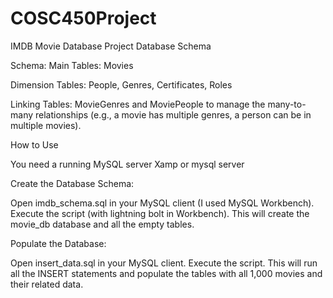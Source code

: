 # COSC450Project
IMDB Movie Database Project
Database Schema

Schema:
Main Tables: Movies

Dimension Tables: People, Genres, Certificates, Roles

Linking Tables: MovieGenres and MoviePeople to manage the many-to-many relationships (e.g., a movie has multiple genres, a person can be in multiple movies).

How to Use

You need a running MySQL server Xamp or mysql server

Create the Database Schema:

Open imdb_schema.sql in your MySQL client (I used MySQL Workbench).
Execute the script (with lightning bolt in Workbench). This will create the movie_db database and all the empty tables.

Populate the Database:

Open insert_data.sql in your MySQL client.
Execute the script. This will run all the INSERT statements and populate the tables with all 1,000 movies and their related data.
